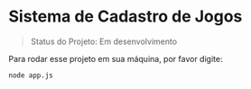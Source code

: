<h1>Sistema de Cadastro de Jogos</h1>

>Status do Projeto: Em desenvolvimento

Para rodar esse projeto em sua máquina, por favor digite:

```
node app.js
```
